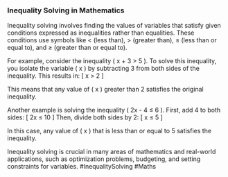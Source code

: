 ### Inequality Solving in Mathematics

Inequality solving involves finding the values of variables that satisfy given conditions expressed as inequalities rather than equalities. These conditions use symbols like < (less than), > (greater than), ≤ (less than or equal to), and ≥ (greater than or equal to).

For example, consider the inequality \( x + 3 > 5 \). To solve this inequality, you isolate the variable \( x \) by subtracting 3 from both sides of the inequality. This results in:
\[ x > 2 \]

This means that any value of \( x \) greater than 2 satisfies the original inequality.

Another example is solving the inequality \( 2x - 4 ≤ 6 \). First, add 4 to both sides:
\[ 2x ≤ 10 \]
Then, divide both sides by 2:
\[ x ≤ 5 \]

In this case, any value of \( x \) that is less than or equal to 5 satisfies the inequality.

Inequality solving is crucial in many areas of mathematics and real-world applications, such as optimization problems, budgeting, and setting constraints for variables. #InequalitySolving #Maths